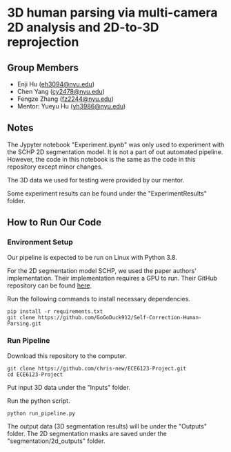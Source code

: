 # 3D human parsing via multi-camera 2D analysis and 2D-to-3D reprojection

## Group Members
- Enji Hu (eh3094@nyu.edu)
- Chen Yang (cy2478@nyu.edu)
- Fengze Zhang (fz2244@nyu.edu)
- Mentor: Yueyu Hu (yh3986@nyu.edu)

## Notes
The Jypyter notebook "Experiment.ipynb" was only used to experiment with the SCHP 2D segmentation model. It is not a part of out automated pipeline. However, the code in this notebook is the same as the code in this repository except minor changes.

The 3D data we used for testing were provided by our mentor.

Some experiment results can be found under the "ExperimentResults" folder.

## How to Run Our Code
### Environment Setup
Our pipeline is expected to be run on Linux with Python 3.8.

For the 2D segmentation model SCHP, we used the paper authors' implementation. Their implementation requires a GPU to run. Their GitHub repository can be found [here](https://github.com/GoGoDuck912/Self-Correction-Human-Parsing).

Run the following commands to install necessary dependencies.
```
pip install -r requirements.txt
git clone https://github.com/GoGoDuck912/Self-Correction-Human-Parsing.git
```

### Run Pipeline
Download this repository to the computer.
```
git clone https://github.com/chris-new/ECE6123-Project.git
cd ECE6123-Project
```

Put input 3D data under the "Inputs" folder.

Run the python script.
```
python run_pipeline.py
```

The output data (3D segmentation results) will be under the "Outputs" folder. The 2D segmentation masks are saved under the "segmentation/2d_outputs" folder.